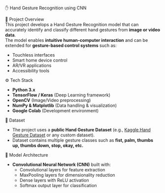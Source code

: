  ✋ Hand Gesture Recognition using CNN  

 📌 Project Overview  
This project develops a Hand Gesture Recognition model that can accurately identify and classify different hand gestures from **image or video data**.  
The model enables **intuitive human-computer interaction** and can be extended for **gesture-based control systems** such as:  
- Touchless interfaces  
- Smart home device control  
- AR/VR applications  
- Accessibility tools  


 ⚙️ Tech Stack  
- **Python 3.x**  
- **TensorFlow / Keras** (Deep Learning framework)  
- **OpenCV** (Image/Video preprocessing)  
- **NumPy & Matplotlib** (Data handling & visualization)  
- **Google Colab** (Development environment)  


 📂 Dataset  
- The project uses a **public Hand Gesture Dataset** (e.g., [Kaggle Hand Gesture Dataset](https://www.kaggle.com/datasets/gti-upm/leapgestrecog) or any custom dataset).  
- Dataset contains multiple gesture classes such as **fist, palm, thumbs up, thumbs down, stop, okay, etc.**  


🧠 Model Architecture  
- **Convolutional Neural Network (CNN)** built with:  
  - Convolutional layers for feature extraction  
  - MaxPooling layers for dimensionality reduction  
  - Dense layers with ReLU activation  
  - Softmax output layer for classification  
